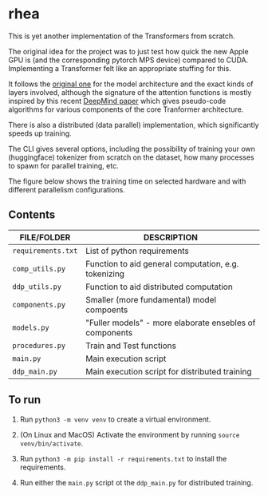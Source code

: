 # rhea

This is yet another implementation of the Transformers from scratch. 

The original idea for the project was to just test how quick the new Apple GPU is (and the corresponding pytorch MPS device) compared to CUDA. Implementing a Transformer felt like an appropriate stuffing for this.

It follows the [original one](https://arxiv.org/pdf/1706.03762.pdf) for the model architecture and the exact kinds of layers involved,
although the signature of the attention functions is mostly inspired by this recent [DeepMind paper](https://arxiv.org/pdf/2207.09238.pdf) which gives pseudo-code algorithms for various components of the core Tranformer architecture.

There is also a distributed (data parallel) implementation, which significantly speeds up training. 

The CLI gives several options, including the possibility of training your own (huggingface) tokenizer from scratch on the dataset, how many processes to spawn for parallel training, etc.

The figure below shows the training time on selected hardware and with different parallelism configurations.


## Contents

|     FILE/FOLDER       |   DESCRIPTION                                            |
|-----------------------|----------------------------------------------------------|
|   `requirements.txt`  |  List of python requirements                             |
|   `comp_utils.py`     |  Function to aid general computation, e.g. tokenizing    |
|   `ddp_utils.py`      |  Function to aid distributed computation                 |
|   `components.py`     |  Smaller (more fundamental) model compoents              |
|   `models.py`         |  "Fuller models" - more elaborate ensebles of components |
|   `procedures.py`     |  Train and Test functions                                |
|   `main.py`           |  Main execution script                                   |
|   `ddp_main.py`       |  Main execution script for distributed training          |



## To run

1. Run `python3 -m venv venv` to create a virtual environment.

2. (On Linux and MacOS) Activate the environment by running `source venv/bin/activate`.

3. Run `python3 -m pip install -r requirements.txt` to install the requirements.

4. Run either the `main.py` script ot the `ddp_main.py` for distributed training.